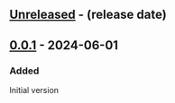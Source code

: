 <!-- next-header -->

## [Unreleased] - (release date)

## [0.0.1] - 2024-06-01

### Added

Initial version

<!-- next-url -->
[Unreleased]: https://github.com/matthias-stemmler/annimate/compare/v0.0.1...HEAD
[0.0.1]: https://github.com/matthias-stemmler/annimate/tree/v0.0.1
